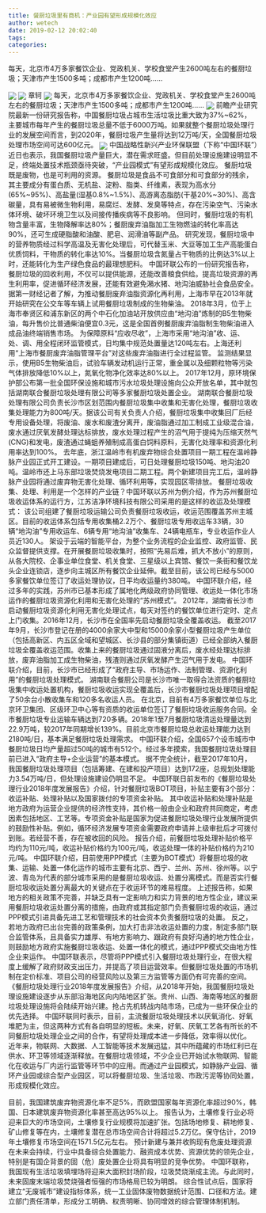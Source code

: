 ```yaml
---
title: 餐厨垃圾里有商机：产业园有望形成规模化效应
author: wetech
date: 2019-02-12 20:02:40
tags: 
categories: 
---
```

每天，北京市4万多家餐饮企业、党政机关、学校食堂产生2600吨左右的餐厨垃圾；天津市产生1500多吨；成都市产生1200吨……
<!-- more -->
<img align="center" border="0" src="https://imgcdn.yicai.com/uppics/images/2019/02/ccfa819dee997dc407990eff4614b75b.jpg" />
<img align="center" border="0" src="https://imgcdn.yicai.com/uppics/images/2019/02/4361a1b2df4d11701dfdcb56d772ca63.jpg" />
章轲
<img align="center" border="0" src="https://imgcdn.yicai.com/uppics/images/2019/02/b2a8d191bdda030ae8fefd25db3631ae.jpg" />
每天，北京市4万多家餐饮企业、党政机关、学校食堂产生2600吨左右的餐厨垃圾；天津市产生1500多吨；成都市产生1200吨……
<img align="center" border="0" src="https://imgcdn.yicai.com/uppics/images/2019/02/a3c9eb5eb80127117bd6293784f352c5.jpg" />
前瞻产业研究院最新一份研究报告称，中国餐厨垃圾占城市生活垃圾比重大致为37%~62%，主要城市每年产生的餐厨垃圾总量不低于6000万吨。如果就整个餐厨垃圾处理行业的发展空间而言，到2020年，餐厨垃圾产生量将达到12万吨/天，全国餐厨垃圾处理市场空间可达600亿元。
<img align="center" border="0" src="https://imgcdn.yicai.com/uppics/images/2019/02/cacd5164b704953f6a148213affbdfd5.jpg" />
中国战略性新兴产业环保联盟（下称“中国环联”）近日也表示，我国餐厨垃圾产量巨大，潜在需求旺盛。但目前处理设施建设明显不足，终端处置技术瓶颈亟待突破，“产业园模式”有望形成规模化效应。
餐厨垃圾既是废物，也是可利用的资源。
餐厨垃圾是食品不可食部分和可食部分的残余，其主要成分有蛋白质、无机盐、淀粉、脂类、纤维素，表现为高水分(65%~95%)、高盐量(湿基0.8%~1.5%)、高游离态脂肪(干基20%~30%)、高含碳量，具有易被微生物利用，易腐烂、发酵、发臭等特点，存在污染空气、污染水体环境、破坏环境卫生以及间接传播疾病等不良影响。
但同时，餐厨垃圾的有机物含量丰富，生物降解率达80%；餐厨废弃油脂加工生物燃油的转化率高达90%，还可生成硬脂酸和油酸、肥皂、润滑油等副产品。
研究发现，餐厨垃圾中的营养物质经过科学高温及无害化处理后，可代替玉米、大豆等加工生产高能蛋白优质饲料，干物质的转化率达10%。当餐厨垃圾含氮量占干物质的比例达3%以上时，还能转化为生产绿色食品的最理想肥料。
中国环联公布的一份研究报告称，餐厨垃圾的回收利用，不仅可以提供能源，还能改善粮食供给。提高垃圾资源的再生利用率，促进循环经济发展，还能有效避免潲水猪、地沟油威胁社会食品安全。
据第一财经记者了解，为推动餐厨废弃油脂资源化再利用，上海市早在2013年就开始研究在公交车等车辆上试用餐厨垃圾制成的生物柴油。
2018年3月，位于上海市奉贤区和浦东新区的两个中石化加油站开放供应由“地沟油”炼制的B5生物柴油，每升售价比普通柴油便宜0.3元，这是全国首例餐厨废弃油脂制生物柴油进入成品油终端销售市场。
为保障原料“应收尽收”，上海市采用“地沟油”收、运、处、调、用全程闭环监管模式，日均集中规范处置量达120吨左右。上海还利用“上海市餐厨废弃油脂管理平台”对这些废弃油脂进行全过程监管。
监测结果显示，使用B5生物柴油后，试验车辆发动机运行正常，重金属以及细颗粒物等污染气体排放降低10%以上，氮氧化物净化效率达80%以上。
2017年12月，原环境保护部公布第一批全国环保设施和城市污水垃圾处理设施向公众开放名单，其中就包括湖南联合餐厨垃圾处理有限公司等多家餐厨垃圾处置企业。
湖南联合餐厨垃圾处理有限公司负责长沙市区划范围内餐厨垃圾集中收集和无害化处理，餐厨垃圾收集处理能力为800吨/天。据该公司有关负责人介绍，餐厨垃圾集中收集回厂后经专用设备处理，将废油、废水和废渣分离开，废油脂通过加工制成工业级混合油，废水通过厌氧发酵处理达标排放，废水处理过程产生的沼气用于提纯为压缩天然气(CNG)和发电，废渣通过蝇蛆养殖制成高蛋白饲料原料，无害化处理率和资源化利用率达到100%。
去年底，浙江温岭市有机废弃物综合处置项目一期工程在温岭静脉产业园正式开工建设。一期项目建成后，可日处理餐厨垃圾150吨、地沟油20吨。温岭市还上马东部垃圾焚烧发电项目二期工程。两个新建项目完工后，温岭静脉产业园将通过废弃物无害化处理、循环利用等，实现园区零排放。
餐厨垃圾收集、处理、利用是一个怎样的产业链？中国环联以苏州为例介绍，作为苏州餐厨垃圾收运体系的运行方，江苏洁净环境科技有限公司采用的是这样的收运及处理模式：
该公司组建了餐厨垃圾运输公司负责餐厨垃圾收运，收运范围覆盖苏州主城区。目前的收运体系包括专用收集桶2.2万个、餐厨垃圾专用收运车33辆，30辆“地沟油”专用收运车、6辆专用“地沟油”收集车、24辆电瓶车，专业收运作业人员近130人。
架设于云端的智能平台，为整个业务流程的企业监控、政府监管、民众监督提供支撑。在开展餐厨垃圾收集时，按照“先易后难，抓大不放小”的原则，从各大院校、企事业单位食堂、机关食堂、三星级以上宾馆、餐饮一条街和餐饮龙头企业连锁店，逐步向主城区所有餐饮企业延伸。截至目前，该公司已经与5000多家餐饮单位签订了收运处理协议，日平均收运量约380吨。
中国环联介绍，经过多年的实践，苏州市已基本形成了属地化两级政府协同管理、收运处一体化市场运作的餐厨垃圾资源化利用和无害化处理的“苏州模式”。
2012年，湖南省长沙市启动餐厨垃圾资源化利用无害化处理试点，每天对签约的餐饮单位进行定时、定点上门收集。2016年12月，长沙市在全国率先启动餐厨垃圾全覆盖收运。
截至2017年9月，长沙市登记在册的4000余家大中型和15000余家小型餐厨垃圾产生单位（包括高新区、内五区全域和望城区、长沙县的部分集镇街道）已经全部纳入餐厨垃圾全覆盖收运范围。收集上来的餐厨垃圾通过固液分离后，废水经处理达标排放，废弃油脂加工成生物柴油，残渣则通过厌氧发酵产生沼气用于发电。
中国环联介绍，目前，长沙市已经形成了“政府主导、市场运作、法制管理、资源化利用”的餐厨垃圾处理模式。
湖南联合餐厨公司是长沙市唯一取得合法资质的餐厨垃圾集中收运处置机构，餐厨垃圾收运实现全覆盖后，长沙市餐厨垃圾处理项目增配了50余台小散收集车和120多名收运人员。
在北京，目前有4万多家餐饮单位与北京环卫集团、区级环卫中心等有资质的收运单位签订了餐厨垃圾收运服务合同。全市餐厨垃圾专业运输车辆达到720多辆。2018年1至7月餐厨垃圾清运处理量达到22.9万吨，较2017年同期增长139%。目前北京市餐厨垃圾总收运处理能力达到2180吨/日，基本满足餐厨垃圾处理需求。
中国环联介绍，全国657个设市城市中餐厨垃圾日均产量超过50吨的城市有512个。经过多年摸索，我国餐厨垃圾处理目前已进入“政府主导+企业运营”的基本模式。
据不完全统计，截至2017年10月，我国餐厨垃圾处理项目（包括筹建、在建和投产项目）达到172座，总规划处理能力3.54万吨/日，但处理设施建设仍明显不足。
中国环联日前发布的《餐厨垃圾处理行业2018年度发展报告》介绍，针对餐厨垃圾BOT项目，补贴主要有3个部分：收运补贴、处理补贴以及国家拨付的专项资金补贴。
其中收运补贴和处理补贴是地方政府为运营企业提供的经济性支持，其价格一般由企业和政府共同商定，考虑因素包括地区、工艺等。专项资金补贴是国家为促进餐厨垃圾处理行业发展所提供的鼓励性补贴。例如，循环经济发展专项资金需要政府申请并上级审批后才可拨付到账。若经营不善，存在被收回的风险。
报告介绍，前餐厨垃圾处理补贴价格平均约为110元/吨，收运补贴价格约为100元/吨，收运处理一体的补贴价格约为210元/吨。
中国环联介绍，目前使用PPP模式（主要为BOT模式）将餐厨垃圾的收集、运输、处置一体化运作的城市主要有北京、西宁、兰州、苏州、徐州等。以宁波、青岛为代表的部分城市采用的是餐厨垃圾收运、处置分离模式。而是否实行餐厨垃圾收运处置分离最大的关键点在于收运环节的难易程度。
上述报告称，如果地方的相关政策不完善，并缺乏具有一定影响力和实力背景的地方性企业，建议采用餐厨垃圾收运处置分离的措施，由政府或其指定部门负责餐厨垃圾的收运，通过PPP模式引进具备先进工艺和管理技术的社会资本负责餐厨垃圾的处置。
反之，若地方政府已出台完善的政策条例，加大打击非法收运处置的力度，制定多部门联合监管体系，且具备实力雄厚、有地方影响力、跟政府有良好沟通的地方性企业，则鼓励地方政府实施餐厨垃圾收运、处置一体化的模式，通过PPP模式交由地方性企业来运作。
中国环联表示，尽管将PPP模式引入餐厨垃圾处理行业，在很大程度上缓解了政府财政支出压力，并提高了项目运营效率。但餐厨垃圾处置的市场机制在定价标准、项目公司的经营风险以及第三方监管等方面仍有可完善的空间。
《餐厨垃圾处理行业2018年度发展报告》介绍，从2018年开始，我国餐厨垃圾处理设施建设逐步从东部沿海地区向内陆地区扩张。贵州、山西、海南等地区的餐厨垃圾处理设施将会陆续开始兴建。抢占先机转战内陆市场，已成为一些环保企业的优先选择。
中国环联同时表示，目前，主流餐厨垃圾处理技术以厌氧消化、好氧堆肥为主，但这两种方式有各自明显的短板。未来，好氧、厌氧工艺各有所长的不同餐厨垃圾处理企业之间的合作，有望将处理成本进一步降低，效率得以优化。
近年来，物联网、大数据、人工智能等技术发展迅猛，其中所蕴藏的市场红利已在供水、环卫等领域逐渐释放。在餐厨垃圾领域，不少企业已开始试水物联网、智能化在收运与厂内运行监管等环节中的应用。而通过产业园模式，如静脉产业园、循环产业园或综合型产业园区，可以将餐厨垃圾、生活垃圾、市政污泥等协同处置，形成规模化效应。
 
 
目前，我国建筑废弃物资源化率不足5%，而欧盟国家每年资源化率超过90%，韩国、日本建筑废弃物资源化率甚至高达95%以上。
报告认为，土壤修复行业必将迎来巨大的市场空间，土壤修复行业规模将加速扩张。包括场地修复、耕地修复、矿山修复等在内，土壤修复潜在总市场空间合计将超过5.2万亿。保守估计，2019年土壤修复市场空间在1571.5亿元左右。
预计新建与兼并收购现有危废处理资源在未来会持续，行业中具备综合处置能力、融资成本优势、资源优势的领先企业，特别是有国企背景的固（危）废处置企业将具有明显的竞争优势。
中国环联称，我国现有生活垃圾填埋场将迎来大面积封场阶段，垃圾焚烧渐成主流。与此同时，未来固废末端垃圾焚烧强者恒强的市场格局已较为明朗。
综合性试点后，国家将建立“无废城市”建设指标体系，统一工业固体废物数据统计范围、口径和方法。建立部门责任清单，形成分工明确、权责明晰、协同增效的综合管理体制机制。
